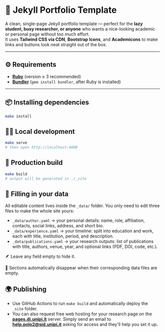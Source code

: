 # 💼 Jekyll Portfolio Template

A clean, single-page Jekyll portfolio template — perfect for the **lazy student, busy researcher, or anyone** who wants a nice-looking academic or personal page without too much effort.  
It uses **Tailwind CSS via CDN**, **Bootstrap Icons**, and **Academicons** to make links and buttons look neat straight out of the box.

---

## ⚙️ Requirements
- [**Ruby**](https://www.ruby-lang.org/en/documentation/installation/) (version ≥ 3 recommended)  
- [**Bundler**](https://bundler.io/) (`gem install bundler`, after Ruby is installed)

---

## 📦 Installing dependencies
```bash
make install
```

## 🧑‍💻 Local development
```bash
make serve
# then open http://localhost:4000
```

## 🚀 Production build
```bash
make build
# output will be generated in ./_site
```

## 🧾 Filling in your data
All editable content lives inside the `_data/` folder.
You only need to edit three files to make the whole site yours:
 - `_data/author.yaml` → your personal details: name, role, affiliation, contacts, social links, address, and short bio.
 - `_data/experience.yaml` → your timeline: split into education and work, each with title, institution, period, and description.
 - `_data/publications.yaml` → your research outputs: list of publications with title, authors, venue, year, and optional links (PDF, DOI, code, etc.).

🪶 Leave any field empty to hide it.

📄 Sections automatically disappear when their corresponding data files are empty.

## 🌍 Publishing
- Use GitHub Actions to run `make build` and automatically deploy the `_site` folder.
- You can also request free web hosting for your research page on the **[pages.di.unipi.it](https://pages.di.unipi.it)** server. Simply send an email to **help.polo2@sid.unipi.it** asking for access and they'll help you set it up.

